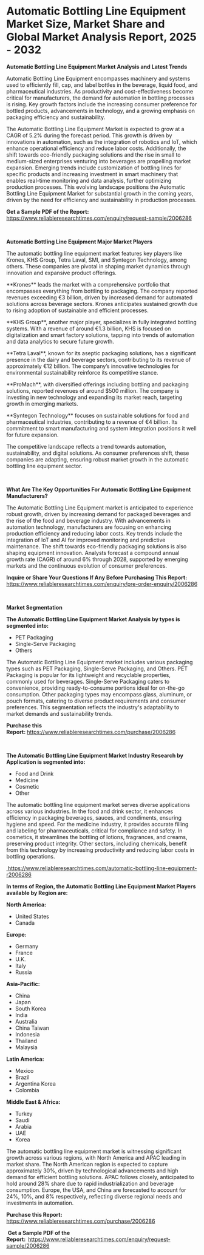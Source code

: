 <p><h1>Automatic Bottling Line Equipment Market Size, Market Share and Global Market Analysis Report, 2025 - 2032</h1></p><p><strong>Automatic Bottling Line Equipment Market Analysis and Latest Trends</strong></p>
<p><p>Automatic Bottling Line Equipment encompasses machinery and systems used to efficiently fill, cap, and label bottles in the beverage, liquid food, and pharmaceutical industries. As productivity and cost-effectiveness become critical for manufacturers, the demand for automation in bottling processes is rising. Key growth factors include the increasing consumer preference for bottled products, advancements in technology, and a growing emphasis on packaging efficiency and sustainability.</p><p>The Automatic Bottling Line Equipment Market is expected to grow at a CAGR of 5.2% during the forecast period. This growth is driven by innovations in automation, such as the integration of robotics and IoT, which enhance operational efficiency and reduce labor costs. Additionally, the shift towards eco-friendly packaging solutions and the rise in small to medium-sized enterprises venturing into beverages are propelling market expansion. Emerging trends include customization of bottling lines for specific products and increasing investment in smart machinery that enables real-time monitoring and data analysis, further optimizing production processes. This evolving landscape positions the Automatic Bottling Line Equipment Market for substantial growth in the coming years, driven by the need for efficiency and sustainability in production processes.</p></p>
<p><strong>Get a Sample PDF of the Report:&nbsp;</strong> <a href="https://www.reliableresearchtimes.com/enquiry/request-sample/2006286?utm_campaign=2779&utm_medium=2&utm_source=Github&utm_content=ia&utm_term=12042025&utm_id=automatic-bottling-line-equipment">https://www.reliableresearchtimes.com/enquiry/request-sample/2006286</a></p>
<p>&nbsp;</p>
<p><strong>Automatic Bottling Line Equipment Major Market Players</strong></p>
<p><p>The automatic bottling line equipment market features key players like Krones, KHS Group, Tetra Laval, SMI, and Syntegon Technology, among others. These companies are pivotal in shaping market dynamics through innovation and expansive product offerings.</p><p>**Krones** leads the market with a comprehensive portfolio that encompasses everything from bottling to packaging. The company reported revenues exceeding €3 billion, driven by increased demand for automated solutions across beverage sectors. Krones anticipates sustained growth due to rising adoption of sustainable and efficient processes.</p><p>**KHS Group**, another major player, specializes in fully integrated bottling systems. With a revenue of around €1.3 billion, KHS is focused on digitalization and smart factory solutions, tapping into trends of automation and data analytics to secure future growth.</p><p>**Tetra Laval**, known for its aseptic packaging solutions, has a significant presence in the dairy and beverage sectors, contributing to its revenue of approximately €12 billion. The company’s innovative technologies for environmental sustainability reinforce its competitive stance.</p><p>**ProMach**, with diversified offerings including bottling and packaging solutions, reported revenues of around $500 million. The company is investing in new technology and expanding its market reach, targeting growth in emerging markets.</p><p>**Syntegon Technology** focuses on sustainable solutions for food and pharmaceutical industries, contributing to a revenue of €4 billion. Its commitment to smart manufacturing and system integration positions it well for future expansion.</p><p>The competitive landscape reflects a trend towards automation, sustainability, and digital solutions. As consumer preferences shift, these companies are adapting, ensuring robust market growth in the automatic bottling line equipment sector.</p></p>
<p>&nbsp;</p>
<p><strong>What Are The Key Opportunities For Automatic Bottling Line Equipment Manufacturers?</strong></p>
<p><p>The Automatic Bottling Line Equipment market is anticipated to experience robust growth, driven by increasing demand for packaged beverages and the rise of the food and beverage industry. With advancements in automation technology, manufacturers are focusing on enhancing production efficiency and reducing labor costs. Key trends include the integration of IoT and AI for improved monitoring and predictive maintenance. The shift towards eco-friendly packaging solutions is also shaping equipment innovation. Analysts forecast a compound annual growth rate (CAGR) of around 6% through 2028, supported by emerging markets and the continuous evolution of consumer preferences.</p></p>
<p><strong>Inquire or Share Your Questions If Any Before Purchasing This Report:</strong> <a href="https://www.reliableresearchtimes.com/enquiry/pre-order-enquiry/2006286?utm_campaign=2779&utm_medium=2&utm_source=Github&utm_content=ia&utm_term=12042025&utm_id=automatic-bottling-line-equipment">https://www.reliableresearchtimes.com/enquiry/pre-order-enquiry/2006286</a></p>
<p>&nbsp;</p>
<p><strong>Market Segmentation</strong></p>
<p><strong>The Automatic Bottling Line Equipment Market Analysis by types is segmented into:</strong></p>
<p><ul><li>PET Packaging</li><li>Single-Serve Packaging</li><li>Others</li></ul></p>
<p><p>The Automatic Bottling Line Equipment market includes various packaging types such as PET Packaging, Single-Serve Packaging, and Others. PET Packaging is popular for its lightweight and recyclable properties, commonly used for beverages. Single-Serve Packaging caters to convenience, providing ready-to-consume portions ideal for on-the-go consumption. Other packaging types may encompass glass, aluminum, or pouch formats, catering to diverse product requirements and consumer preferences. This segmentation reflects the industry's adaptability to market demands and sustainability trends.</p></p>
<p><strong>Purchase this Report:&nbsp;</strong><a href="https://www.reliableresearchtimes.com/purchase/2006286?utm_campaign=2779&utm_medium=2&utm_source=Github&utm_content=ia&utm_term=12042025&utm_id=automatic-bottling-line-equipment">https://www.reliableresearchtimes.com/purchase/2006286</a></p>
<p>&nbsp;</p>
<p><strong>The Automatic Bottling Line Equipment Market Industry Research by Application is segmented into:</strong></p>
<p><ul><li>Food and Drink</li><li>Medicine</li><li>Cosmetic</li><li>Other</li></ul></p>
<p><p>The automatic bottling line equipment market serves diverse applications across various industries. In the food and drink sector, it enhances efficiency in packaging beverages, sauces, and condiments, ensuring hygiene and speed. For the medicine industry, it provides accurate filling and labeling for pharmaceuticals, critical for compliance and safety. In cosmetics, it streamlines the bottling of lotions, fragrances, and creams, preserving product integrity. Other sectors, including chemicals, benefit from this technology by increasing productivity and reducing labor costs in bottling operations.</p></p>
<p><a href="https://www.reliableresearchtimes.com/automatic-bottling-line-equipment-r2006286?utm_campaign=2779&utm_medium=2&utm_source=Github&utm_content=ia&utm_term=12042025&utm_id=automatic-bottling-line-equipment">&nbsp;https://www.reliableresearchtimes.com/automatic-bottling-line-equipment-r2006286</a></p>
<p><strong>In terms of Region, the Automatic Bottling Line Equipment Market Players available by Region are:</strong></p>
<p>
    <p> <strong> North America: </strong>
        <ul>
            <li>United States</li>
            <li>Canada</li>
        </ul>
        </p> 
    <p> <strong> Europe: </strong>
        <ul>
            <li>Germany</li>
            <li>France</li>
            <li>U.K.</li>
            <li>Italy</li>
            <li>Russia</li>
        </ul>
        </p> 
    <p> <strong> Asia-Pacific: </strong>
        <ul>
            <li>China</li>
            <li>Japan</li>
            <li>South Korea</li>
            <li>India</li>
            <li>Australia</li>
            <li>China Taiwan</li>
            <li>Indonesia</li>
            <li>Thailand</li>
            <li>Malaysia</li>
        </ul>
        </p> 
    <p> <strong> Latin America: </strong>
        <ul>
            <li>Mexico</li>
            <li>Brazil</li>
            <li>Argentina Korea</li>
            <li>Colombia</li>
        </ul>
        </p> 
    <p> <strong> Middle East & Africa: </strong>
        <ul>
            <li>Turkey</li>
            <li>Saudi</li>
            <li>Arabia</li>
            <li>UAE</li>
            <li>Korea</li>
        </ul>
    </p>
    </p>
<p><p>The automatic bottling line equipment market is witnessing significant growth across various regions, with North America and APAC leading in market share. The North American region is expected to capture approximately 30%, driven by technological advancements and high demand for efficient bottling solutions. APAC follows closely, anticipated to hold around 28% share due to rapid industrialization and beverage consumption. Europe, the USA, and China are forecasted to account for 24%, 10%, and 8% respectively, reflecting diverse regional needs and investments in automation.</p></p>
<p><strong>Purchase this Report: </strong><a href="https://www.reliableresearchtimes.com/purchase/2006286?utm_campaign=2779&utm_medium=2&utm_source=Github&utm_content=ia&utm_term=12042025&utm_id=automatic-bottling-line-equipment">https://www.reliableresearchtimes.com/purchase/2006286</a></p>
<p>&nbsp;<strong>Get a Sample PDF of the Report:&nbsp;&nbsp;</strong><a href="https://www.reliableresearchtimes.com/enquiry/request-sample/2006286?utm_campaign=2779&utm_medium=2&utm_source=Github&utm_content=ia&utm_term=12042025&utm_id=automatic-bottling-line-equipment">https://www.reliableresearchtimes.com/enquiry/request-sample/2006286</a></p>
<p><strong></strong></p>
<p><p></p><p></p><p></p></p>